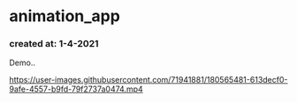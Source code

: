# animation_app

<h3> created at: 1-4-2021 </h3>

Demo..
<br>

https://user-images.githubusercontent.com/71941881/180565481-613decf0-9afe-4557-b9fd-79f2737a0474.mp4

